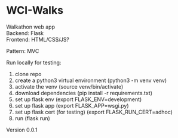 # WCI-Walks
Walkathon web app  
Backend: Flask  
Frontend: HTML/CSS/JS?  

Pattern: MVC

Run locally for testing:  
1. clone repo  
2. create a python3 virtual environment (python3 -m venv venv)  
3. activate the venv (source venv/bin/activate)
4. download dependencies (pip install -r requirements.txt)
5. set up flask env (export FLASK_ENV=development)
6. set up flask app (export FLASK_APP=wsgi.py)
7. set up flask cert (for testing) (export FLASK_RUN_CERT=adhoc)
8. run (flask run)

Version 0.0.1
